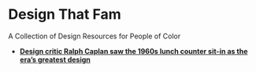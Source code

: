 # Design That Fam

A Collection of Design Resources for People of Color

- **[Design critic Ralph Caplan saw the 1960s lunch counter sit-in as the era’s greatest design](https://qz.com/1867902/lessons-from-design-writer-ralph-caplan/)**
